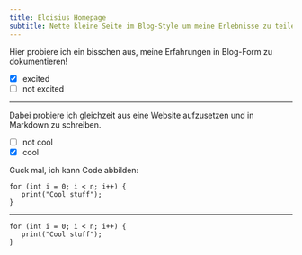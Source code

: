 ```yaml
---
title: Eloisius Homepage
subtitle: Nette kleine Seite im Blog-Style um meine Erlebnisse zu teilen
---
```


Hier probiere ich ein bisschen aus, meine Erfahrungen in Blog-Form zu dokumentieren!

- [x]   excited
- [ ]   not excited

***

Dabei probiere ich gleichzeit aus eine Website aufzusetzen und in Markdown zu schreiben.

- [ ]   not cool
- [x]   cool

Guck mal, ich kann Code abbilden:
~~~
for (int i = 0; i < n; i++) {
   print("Cool stuff");
}
~~~

***

```
for (int i = 0; i < n; i++) {
   print("Cool stuff");
}
```